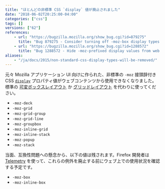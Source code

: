```yaml
---
title: "ほとんどの非標準 CSS `display` 値が廃止されました"
date: "2018-06-02T20:25:00-04:00"
categories: ["css"]
tags: []
versions: ["62"]
references:
    - url: "https://bugzilla.mozilla.org/show_bug.cgi?id=879275"
      title: "Bug 879275 - Consider turning off -moz-box display types in untrusted stylesheets"
    - url: "https://bugzilla.mozilla.org/show_bug.cgi?id=1288572"
      title: "Bug 1288572 - Hide -moz-prefixed display values from web content"
aliases:
    - "/ja/docs/2015/non-standard-css-display-types-will-be-removed/"
---
```

元々 Mozilla アプリケーション UI 向けに作られた、非標準の `-moz` 接頭辞付き CSS [`display`](https://developer.mozilla.org/docs/Web/CSS/display) プロパティ値がウェブコンテンツから使用できなくなりました。標準の [可変ボックスレイアウト](https://developer.mozilla.org/docs/Web/CSS/CSS_Flexible_Box_Layout) か [グリッドレイアウト](https://developer.mozilla.org/docs/Web/CSS/CSS_Grid_Layout) を代わりに使ってください。

* `-moz-deck`
* `-moz-grid`
* `-moz-grid-group`
* `-moz-grid-line`
* `-moz-groupbox`
* `-moz-inline-grid`
* `-moz-inline-stack`
* `-moz-popup`
* `-moz-stack`

当面、互換性問題への懸念から、以下の値は残されます。Firefox 開発者は [Telemetry](https://telemetry.mozilla.org/) を使って、これらの例外を廃止する前にウェブ上での使用状況を確認する予定です。

* `-moz-box`
* `-moz-inline-box`

